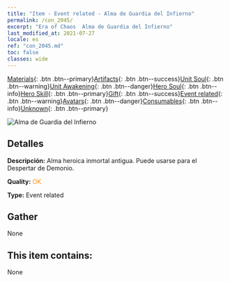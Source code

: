 ```yaml
---
title: "Item - Event related - Alma de Guardia del Infierno"
permalink: /con_2045/
excerpt: "Era of Chaos  Alma de Guardia del Infierno"
last_modified_at: 2021-07-27
locale: es
ref: "con_2045.md"
toc: false
classes: wide
---
```

 [Materials](/ItemsES/){: .btn .btn--primary}[Artifacts](/ItemsES/Artifacts/){: .btn .btn--success}[Unit Soul](/ItemsES/UnitSoul/){: .btn .btn--warning}[Unit Awakening](/ItemsES/UnitAwakening/){: .btn .btn--danger}[Hero Soul](/ItemsES/HeroSoul/){: .btn .btn--info}[Hero Skill](/ItemsES/HeroSkill/){: .btn .btn--primary}[Gift](/ItemsES/Gift/){: .btn .btn--success}[Event related](/ItemsES/Events/){: .btn .btn--warning}[Avatars](/ItemsES/Avatars/){: .btn .btn--danger}[Consumables](/ItemsES/Consumables/){: .btn .btn--info}[Unknown](/ItemsES/Unknown/){: .btn .btn--primary}

 ![Alma de Guardia del Infierno](/images/t/juexing_504.jpg)

## Detalles
 **Descripción:** Alma heroica inmortal antigua. Puede usarse para el Despertar de Demonio.

 **Quality:** <span style="color: #FF8C00">OK</span>

 **Type:** Event related

## Gather

  None

## This item contains:

  None

